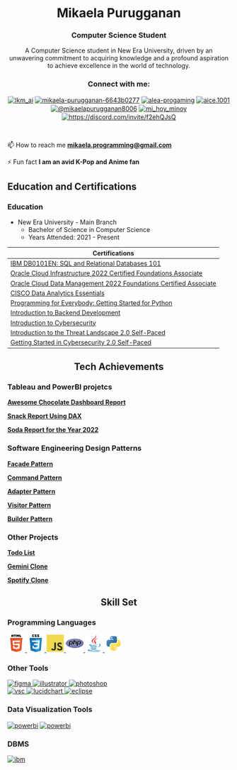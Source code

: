 <h1 align="center">Mikaela Purugganan</h1>
<h3 align="center">Computer Science Student</h3>
<p align="center">A Computer Science student in New Era University, driven by an unwavering commitment to acquiring knowledge and a profound aspiration to achieve excellence in the world of technology.</p>



<h3 align="center">Connect with me:</h3>
<p align="center">
<a href="https://twitter.com/lkm_ai" target="blank"><img align="center" src="https://raw.githubusercontent.com/rahuldkjain/github-profile-readme-generator/master/src/images/icons/Social/twitter.svg" alt="lkm_ai" height="30" width="40" /></a>
<a href="https://linkedin.com/in/mikaela-purugganan-6643b0277" target="blank"><img align="center" src="https://raw.githubusercontent.com/rahuldkjain/github-profile-readme-generator/master/src/images/icons/Social/linked-in-alt.svg" alt="mikaela-purugganan-6643b0277" height="30" width="40" /></a>
<a href="https://codesandbox.com/alea-progaming" target="blank"><img align="center" src="https://raw.githubusercontent.com/rahuldkjain/github-profile-readme-generator/master/src/images/icons/Social/codesandbox.svg" alt="alea-progaming" height="30" width="40" /></a>
<a href="https://instagram.com/aice.1001" target="blank"><img align="center" src="https://raw.githubusercontent.com/rahuldkjain/github-profile-readme-generator/master/src/images/icons/Social/instagram.svg" alt="aice.1001" height="30" width="40" /></a>
<a href="https://www.youtube.com/c/@mikaelapurugganan8006" target="blank"><img align="center" src="https://raw.githubusercontent.com/rahuldkjain/github-profile-readme-generator/master/src/images/icons/Social/youtube.svg" alt="@mikaelapurugganan8006" height="30" width="40" /></a>
<a href="https://www.leetcode.com/mi_hoy_minoy" target="blank"><img align="center" src="https://raw.githubusercontent.com/rahuldkjain/github-profile-readme-generator/master/src/images/icons/Social/leet-code.svg" alt="mi_hoy_minoy" height="30" width="40" /></a>
<a href="https://discord.gg/https://discord.com/invite/f2ehQJsQ" target="blank"><img align="center" src="https://raw.githubusercontent.com/rahuldkjain/github-profile-readme-generator/master/src/images/icons/Social/discord.svg" alt="https://discord.com/invite/f2ehQJsQ" height="30" width="40" /></a>
</p>
<br>
<p align="center">
  
📫 How to reach me **mikaela.programming@gmail.com**

⚡ Fun fact **I am an avid K-Pop and Anime fan**
</p>


## Education and Certifications
### Education

- New Era University - Main Branch
  - Bachelor of Science in Computer Science
  - Years Attended: 2021 - Present

| Certifications  |
| ------------- |
| [IBM DB0101EN: SQL and Relational Databases 101](https://courses.cognitiveclass.ai/certificates/5fe703313bdf4dc3855e01dffd98b784)  |
| [Oracle Cloud Infrastructure 2022 Certified Foundations Associate](https://catalog-education.oracle.com/pls/certview/sharebadge?id=342B7577765994C94F80536F91C61834AEBAAA5529EA009E01BF7AC0B3002138)  |
| [Oracle Cloud Data Management 2022 Foundations Certified Associate](https://catalog-education.oracle.com/pls/certview/sharebadge?id=05CAE036C507B5A7F5D5CD5784C105DA2B3F8B0B4E598258928F5006F543979D)  |
| [CISCO Data Analytics Essentials](https://www.credly.com/badges/df509f15-017f-446a-8288-562d9d4f4a33/public_url)  |
| [Programming for Everybody: Getting Started for Python](https://coursera.org/share/a8c84c047c1040071abfaad8a524f64a)  |
| [Introduction to Backend Development](https://www.coursera.org/account/accomplishments/verify/WJBFBS2BKLQD)  |
| [Introduction to Cybersecurity](https://www.credly.com/badges/5cb19106-f625-4b76-b3ec-2dd470a1ef76/public_url)  |
| [Introduction to the Threat Landscape 2.0 Self-Paced](https://github.com/user-attachments/files/16333637/Introduction.to.the.Threat.Landscape.2.0.Self-Paced.pdf)  |
| [Getting Started in Cybersecurity 2.0 Self-Paced](https://github.com/user-attachments/files/16333663/Getting.Started.in.Cybersecurity.2.0.Self-Paced.pdf)  |

<h2 align="center">Tech Achievements</h2>

### Tableau and PowerBI projetcs
<b>[Awesome Chocolate Dashboard Report](https://public.tableau.com/app/profile/mikaela.purugganan/viz/AwesomeChocolateDashboardReport_17151436897240/Dashboard1?publish=yes)

[Snack Report Using DAX](https://app.powerbi.com/view?r=eyJrIjoiNjIxZTZlY2YtYzczYy00OWUyLWE2NjgtOTc0NjYwYThmZGZkIiwidCI6ImQ5MDg3ZGY4LTM1NTktNGZiOS1iZGIzLWM0NTRlZThhMzlhOSIsImMiOjEwfQ%3D%3D)

[Soda Report for the Year 2022](https://app.powerbi.com/view?r=eyJrIjoiZjg1N2I0YzItZTgzZS00ZDQyLTg3ZDAtMzlmODRlNzY1ZDBjIiwidCI6ImQ5MDg3ZGY4LTM1NTktNGZiOS1iZGIzLWM0NTRlZThhMzlhOSIsImMiOjEwfQ%3D%3D)
</b>

### Software Engineering Design Patterns
<b>
  
[Facade Pattern](https://github.com/alea-progaming/facadePattern.git)

[Command Pattern](https://github.com/alea-progaming/commandpattern.git)

[Adapter Pattern](https://github.com/alea-progaming/adapterPattern.git)

[Visitor Pattern](https://github.com/alea-progaming/visitor-design-pattern-LabAssignment.git)

[Builder Pattern](https://github.com/alea-progaming/SoftEng2-3CS1/tree/f47db50aeb6194e7d3e42f64dfa689cfb9140bd3/BuilderPattern)
</b>
  
### Other Projects
<b>

[Todo List](https://github.com/alea-progaming/To_Do_List.git)


[Gemini Clone](https://alea-progaming.github.io/gemini-clone/)


[Spotify Clone](https://alea-progaming.github.io/spotify-clone/)
</b>
<h2 align="center">Skill Set</h2>

### Programming Languages
<p align="left"> <a href="https://www.w3.org/html/" target="_blank" rel="noreferrer"> <img src="https://raw.githubusercontent.com/devicons/devicon/master/icons/html5/html5-original-wordmark.svg" alt="html5" width="40" height="40"/> </a> <a href="https://www.w3schools.com/css/" target="_blank" rel="noreferrer"> <img src="https://raw.githubusercontent.com/devicons/devicon/master/icons/css3/css3-original-wordmark.svg" alt="css3" width="40" height="40"/> </a>  <a href="https://developer.mozilla.org/en-US/docs/Web/JavaScript" target="_blank" rel="noreferrer"> <img src="https://raw.githubusercontent.com/devicons/devicon/master/icons/javascript/javascript-original.svg" alt="javascript" width="40" height="40"/> </a> <a href="https://www.php.net/" target="_blank" rel="noreferrer"> <img src="https://raw.githubusercontent.com/devicons/devicon/master/icons/php/php-original.svg" alt="php" width="40" height="40"/> </a> <a href="https://www.java.com" target="_blank" rel="noreferrer"> <img src="https://raw.githubusercontent.com/devicons/devicon/master/icons/java/java-original.svg" alt="java" width="40" height="40"/> </a> <a href="https://www.python.org/" target="_blank" rel="noreferrer"> <img src="https://raw.githubusercontent.com/devicons/devicon/master/icons/python/python-original.svg" alt="python" width="40" height="40"/> </a> </p>

### Other Tools
<p align="left">  <a href="https://www.figma.com/" target="_blank" rel="noreferrer"> <img src="https://www.vectorlogo.zone/logos/figma/figma-icon.svg" alt="figma" width="40" height="40"/> </a>  <a href="https://www.adobe.com/in/products/illustrator.html" target="_blank" rel="noreferrer"> <img src="https://www.vectorlogo.zone/logos/adobe_illustrator/adobe_illustrator-icon.svg" alt="illustrator" width="40" height="40"/> </a> 
  <a href="https://www.photoshop.com/en" target="_blank" rel="noreferrer"> <img src="https://logodownload.org/wp-content/uploads/2019/10/photoshop-logo-0.png" alt="photoshop" width="40" height="40"/> </a>
  <br>
<a href="https://visualstudio.microsoft.com/" target="_blank" rel="noreferrer"> <img src="https://en.opensuse.org/images/e/e8/Vscode.png" alt="vsc" width="40" height="40"/> </a>
  <a href="https://www.lucidchart.com/pages/?" target="_blank" rel="noreferrer"> <img src="https://media.trustradius.com/product-logos/Ni/mJ/DKTJ15QHG60T-180x180.PNG" alt="lucidchart" width="40" height="40"/> </a>
  <a href="https://www.eclipse.org/" target="_blank" rel="noreferrer"> <img src="https://camo.githubusercontent.com/84fa0980ba1dfff7c0c542125547540d21c961a2f263cbb801ff8de3ab4baf37/68747470733a2f2f63646e2e66726565626965737570706c792e636f6d2f6c6f676f732f6c617267652f32782f65636c697073652d31312d6c6f676f2d706e672d7472616e73706172656e742e706e67" alt="eclipse" width="40" height="40"/> </a>
</p>

### Data Visualization Tools
<a href="https://www.microsoft.com/en-us/power-platform/products/power-bi?msockid=036b9b91ce8d6a640bc88f3fcfbd6b06" target="blank"><img align="center" src="https://camo.githubusercontent.com/5f02b4b980e2fdfad24c273a15b82db17d0161ddad18c6dfeb2d9fa84e670f3f/68747470733a2f2f75706c6f61642e77696b696d656469612e6f72672f77696b6970656469612f636f6d6d6f6e732f632f63662f4e65775f506f7765725f42495f4c6f676f2e737667" alt="powerbi" height="30" width="40" /></a>
<a href="https://www.tableau.com/my-tableau" target="blank"><img align="center" src="https://camo.githubusercontent.com/522736cb9d56289b62466e4318bb45dd901f0e2335a978a0f453392ae78650c4/68747470733a2f2f63646e2e776f726c64766563746f726c6f676f2e636f6d2f6c6f676f732f7461626c6561752d736f6674776172652e737667" alt="powerbi" height="30" width="40" /></a>

### DBMS
<p align="left"> <a href="https://www.ibm.com/db2" target="_blank" rel="noreferrer"> <img src="https://camo.githubusercontent.com/57a8cf806ab52b163df5e2402c068f44a1114a397b891d6e2fbf229d654a88df/68747470733a2f2f7777772e6462327475746f7269616c2e636f6d2f77702d636f6e74656e742f75706c6f6164732f323031392f30332f6462322d7475746f7269616c2e706e67" alt="ibm" width="40" height="40"/> </a> </p>

